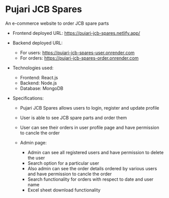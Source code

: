 # Pujari JCB Spares

An e-commerce website to order JCB spare parts

- Frontend deployed URL: https://pujari-jcb-spares.netlify.app/

- Backend deployed URL:
  - For users: https://pujari-jcb-spares-user.onrender.com
  - For orders: https://pujari-jcb-spares-order.onrender.com

- Technologies used:
  - Frontend: React.js
  - Backend: Node.js
  - Database: MongoDB
  
- Specifications:
  - Pujari JCB Spares allows users to login, register and update profile
  - User is able to see JCB spare parts and order them
  - User can see their orders in user profile page and have permission to cancle the order
  
  - Admin page:
    - Admin can see all registered users and have permission to delete the user
    - Search option for a particular user
    - Also admin can see the order details ordered by various users and have permission to cancle the order
    - Search functionality for orders with respect to date and user name
    - Excel sheet download functionality
